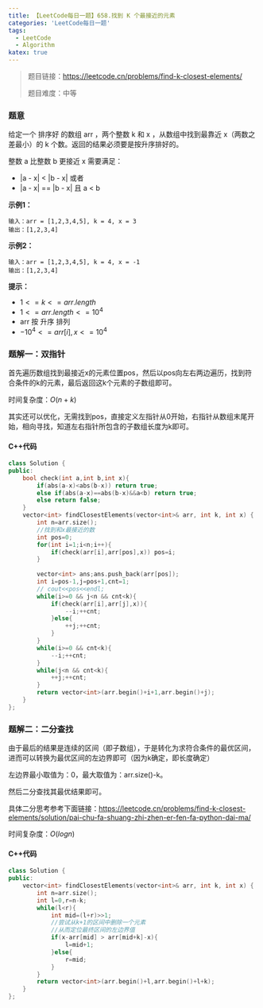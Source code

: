 ```yaml
---
title: 【LeetCode每日一题】658.找到 K 个最接近的元素
categories: 'LeetCode每日一题'
tags: 
  - LeetCode
  - Algorithm
katex: true
---
```

> 题目链接：https://leetcode.cn/problems/find-k-closest-elements/
>
> 题目难度：中等

<!-- more -->

### 题意

给定一个 排序好 的数组 arr ，两个整数 k 和 x ，从数组中找到最靠近 x（两数之差最小）的 k 个数。返回的结果必须要是按升序排好的。

整数 a 比整数 b 更接近 x 需要满足：

- |a - x| < |b - x| 或者
- |a - x| == |b - x| 且 a < b

**示例1：**

```
输入：arr = [1,2,3,4,5], k = 4, x = 3
输出：[1,2,3,4]
```

**示例2：**

```
输入：arr = [1,2,3,4,5], k = 4, x = -1
输出：[1,2,3,4]
```

**提示：**

- $1 <= k <= arr.length$
- $1 <= arr.length <= 10^4$
- arr 按 升序 排列
- $-10^4 <= arr[i], x <= 10^4$

### 题解一：双指针

首先遍历数组找到最接近x的元素位置pos，然后以pos向左右两边遍历，找到符合条件的k的元素，最后返回这k个元素的子数组即可。

时间复杂度：$O(n+k)$

其实还可以优化，无需找到pos，直接定义左指针从0开始，右指针从数组末尾开始，相向寻找，知道左右指针所包含的子数组长度为k即可。

#### C++代码

```cpp
class Solution {
public:
    bool check(int a,int b,int x){
        if(abs(a-x)<abs(b-x)) return true;
        else if(abs(a-x)==abs(b-x)&&a<b) return true;
        else return false;
    }
    vector<int> findClosestElements(vector<int>& arr, int k, int x) {
        int n=arr.size();
        //找到和x最接近的数
        int pos=0;
        for(int i=1;i<n;i++){
            if(check(arr[i],arr[pos],x)) pos=i;
        }
      
        vector<int> ans;ans.push_back(arr[pos]);
        int i=pos-1,j=pos+1,cnt=1;
        // cout<<pos<<endl;
        while(i>=0 && j<n && cnt<k){
            if(check(arr[i],arr[j],x)){
                --i;++cnt;
            }else{
                ++j;++cnt;
            }
        }
        while(i>=0 && cnt<k){
            --i;++cnt;
        }
        while(j<n && cnt<k){
            ++j;++cnt;
        }
        return vector<int>(arr.begin()+i+1,arr.begin()+j);
    }
};
```

### 题解二：二分查找

由于最后的结果是连续的区间（即子数组），于是转化为求符合条件的最优区间，进而可以转换为最优区间的左边界即可（因为k确定，即长度确定）

左边界最小取值为：0，最大取值为：arr.size()-k。

然后二分查找其最优结果即可。

具体二分思考参考下面链接：https://leetcode.cn/problems/find-k-closest-elements/solution/pai-chu-fa-shuang-zhi-zhen-er-fen-fa-python-dai-ma/

时间复杂度：$O(logn)$

#### C++代码

```cpp
class Solution {
public:
    vector<int> findClosestElements(vector<int>& arr, int k, int x) {
        int n=arr.size();
        int l=0,r=n-k;
        while(l<r){
            int mid=(l+r)>>1;
            //尝试从k+1的区间中删除一个元素
            //从而定位最终区间的左边界值
            if(x-arr[mid] > arr[mid+k]-x){
                l=mid+1;
            }else{
                r=mid;
            }
        }
        return vector<int>(arr.begin()+l,arr.begin()+l+k);
    }
};
```
